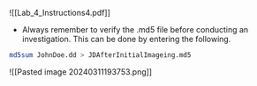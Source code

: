 ![[Lab_4_Instructions4.pdf]]

- Always remember to verify the .md5 file before conducting an investigation. This can be done by entering the following.
```bash
md5sum JohnDoe.dd > JDAfterInitialImageing.md5
```

![[Pasted image 20240311193753.png]]


